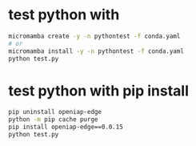 # test python with 
```bash
micromamba create -y -n pythontest -f conda.yaml
# or
micromamba install -y -n pythontest -f conda.yaml
python test.py
```


# test python with pip install
```bash
pip uninstall openiap-edge
python -m pip cache purge
pip install openiap-edge==0.0.15
python test.py
```